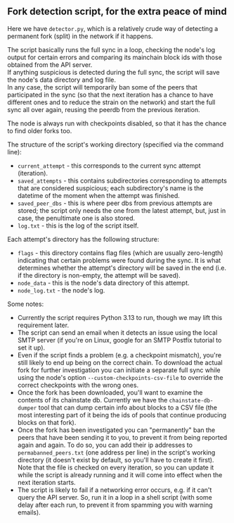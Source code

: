 ## Fork detection script, for the extra peace of mind

Here we have `detector.py`, which is a relatively crude way of detecting a permanent fork (split)
in the network if it happens.

The script basically runs the full sync in a loop, checking the node's log output for certain errors
and comparing its mainchain block ids with those obtained from the API server.\
If anything suspicious is detected during the full sync, the script will save the node's data
directory and log file.\
In any case, the script will temporarily ban some of the peers that participated in the sync
(so that the next iteration has a chance to have different ones and to reduce the strain on
the network) and start the full sync all over again, reusing the peerdb from the previous iteration.

The node is always run with checkpoints disabled, so that it has the chance to find older forks too.

The structure of the script's working directory (specified via the command line):
- `current_attempt` - this corresponds to the current sync attempt (iteration).
- `saved_attempts` - this contains subdirectories corresponding to attempts that
  are considered suspicious; each subdirectory's name is the datetime of the moment
  when the attempt was finished.
- `saved_peer_dbs` - this is where peer dbs from previous attempts are stored; the script
  only needs the one from the latest attempt, but, just in case, the penultimate one is
  also stored.
- `log.txt` - this is the log of the script itself.

Each attempt's directory has the following structure:
- `flags` - this directory contains flag files (which are usually zero-length) indicating
  that certain problems were found during the sync. It is what determines whether the attempt's
  directory will be saved in the end (i.e. if the directory is non-empty, the attempt will be saved).
- `node_data` - this is the node's data directory of this attempt.
- `node_log.txt` - the node's log.

Some notes:
* Currently the script requires Python 3.13 to run, though we may lift this requirement later.
* The script can send an email when it detects an issue using the local SMTP server
  (if you're on Linux, google for an SMTP Postfix tutorial to set it up).
* Even if the script finds a problem (e.g. a checkpoint mismatch), you're still likely
  to end up being on the correct chain. To download the actual fork for further investigation
  you can initiate a separate full sync while using the node's option `--custom-checkpoints-csv-file`
  to override the correct checkpoints with the wrong ones.
* Once the fork has been downloaded, you'll want to examine the contents of its chainstate db.
  Currently we have the `chainstate-db-dumper` tool that can dump certain info about blocks
  to a CSV file (the most interesting part of it being the ids of pools that continue producing
  blocks on that fork).
* Once the fork has been investigated you can "permanently" ban the peers that have been sending it
  to you, to prevent it from being reported again and again. To do so, you can add their ip
  addresses to `permabanned_peers.txt` (one address per line) in the script's working directory
  (it doesn't exist by default, so you'll have to create it first). Note that the file is checked
  on every iteration, so you can update it while the script is already running and it will come
  into effect when the next iteration starts.
* The script is likely to fail if a networking error occurs, e.g. if it can't query the API server.
  So, run it in a loop in a shell script (with some delay after each run, to prevent it from spamming
  you with warning emails).
